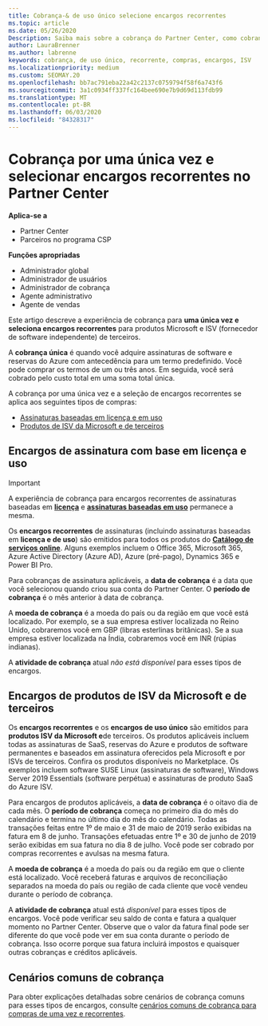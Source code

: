 ```yaml
---
title: Cobrança-& de uso único selecione encargos recorrentes
ms.topic: article
ms.date: 05/26/2020
Description: Saiba mais sobre a cobrança do Partner Center, como cobrança única com antecedência para termos predefinidos e cobrança de encargos selecionados e recorrentes.
author: LauraBrenner
ms.author: labrenne
keywords: cobrança, de uso único, recorrente, compras, encargos, ISV
ms.localizationpriority: medium
ms.custom: SEOMAY.20
ms.openlocfilehash: bb7ac791eba22a42c2137c0759794f58f6a743f6
ms.sourcegitcommit: 3a1c0934ff337fc164bee690e7b9d69d113fdb99
ms.translationtype: MT
ms.contentlocale: pt-BR
ms.lasthandoff: 06/03/2020
ms.locfileid: "84328317"
---
```

# <a name="billing-for-one-time-and-select-recurring-charges-in-partner-center"></a>Cobrança por uma única vez e selecionar encargos recorrentes no Partner Center

**Aplica-se a**
- Partner Center
- Parceiros no programa CSP

**Funções apropriadas**
- Administrador global
- Administrador de usuários
- Administrador de cobrança
- Agente administrativo
- Agente de vendas

Este artigo descreve a experiência de cobrança para **uma única vez e seleciona encargos recorrentes** para produtos Microsoft e ISV (fornecedor de software independente) de terceiros. 

A **cobrança única** é quando você adquire assinaturas de software e reservas do Azure com antecedência para um termo predefinido. Você pode comprar os termos de um ou três anos. Em seguida, você será cobrado pelo custo total em uma soma total única.

A cobrança por uma única vez e a seleção de encargos recorrentes se aplica aos seguintes tipos de compras:

- [Assinaturas baseadas em licença e em uso](#license-based-and-usage-based-subscription-charges)
- [Produtos de ISV da Microsoft e de terceiros](#microsoft-and-third-party-isv-product-charges)

## <a name="license-based-and-usage-based-subscription-charges"></a>Encargos de assinatura com base em licença e uso

> [!IMPORTANT]
> A experiência de cobrança para encargos recorrentes de assinaturas baseadas em [**licença**](license-based-billing.md) e [**assinaturas baseadas em uso**](usage-based-billing.md) permanece a mesma.

Os **encargos recorrentes** de assinaturas (incluindo assinaturas baseadas em **licença e de uso**) são emitidos para todos os produtos do [**Catálogo de serviços online**](https://partner.microsoft.com/commerce/preferredoffers/list). Alguns exemplos incluem o Office 365, Microsoft 365, Azure Active Directory (Azure AD), Azure (pré-pago), Dynamics 365 e Power BI Pro.

Para cobranças de assinatura aplicáveis, a **data de cobrança** é a data que você selecionou quando criou sua conta do Partner Center. O **período de cobrança** é o mês anterior à data de cobrança.

A **moeda de cobrança** é a moeda do país ou da região em que você está localizado. Por exemplo, se a sua empresa estiver localizada no Reino Unido, cobraremos você em GBP (libras esterlinas britânicas). Se a sua empresa estiver localizada na Índia, cobraremos você em INR (rúpias indianas).

A **atividade de cobrança** atual *não está disponível* para esses tipos de encargos.

## <a name="microsoft-and-third-party-isv-product-charges"></a>Encargos de produtos de ISV da Microsoft e de terceiros

Os **encargos recorrentes** e os **encargos de uso único** são emitidos para **produtos ISV da Microsoft e**de terceiros. Os produtos aplicáveis incluem todas as assinaturas de SaaS, reservas do Azure e produtos de software permanentes e baseados em assinatura oferecidos pela Microsoft e por ISVs de terceiros. Confira os produtos disponíveis no Marketplace. Os exemplos incluem software SUSE Linux (assinaturas de software), Windows Server 2019 Essentials (software perpétua) e assinaturas de produto SaaS do Azure ISV.

Para encargos de produtos aplicáveis, a **data de cobrança** é o oitavo dia de cada mês. O **período de cobrança** começa no primeiro dia do mês do calendário e termina no último dia do mês do calendário. Todas as transações feitas entre 1º de maio e 31 de maio de 2019 serão exibidas na fatura em 8 de junho. Transações efetuadas entre 1º e 30 de junho de 2019 serão exibidas em sua fatura no dia 8 de julho. Você pode ser cobrado por compras recorrentes e avulsas na mesma fatura.

A **moeda de cobrança** é a moeda do país ou da região em que o cliente está localizado. Você receberá faturas e arquivos de reconciliação separados na moeda do país ou região de cada cliente que você vendeu durante o período de cobrança.

A **atividade de cobrança** atual está *disponível* para esses tipos de encargos. Você pode verificar seu saldo de conta e fatura a qualquer momento no Partner Center. Observe que o valor da fatura final pode ser diferente do que você pode ver em sua conta durante o período de cobrança. Isso ocorre porque sua fatura incluirá impostos e quaisquer outras cobranças e créditos aplicáveis.

## <a name="common-billing-scenarios"></a>Cenários comuns de cobrança

Para obter explicações detalhadas sobre cenários de cobrança comuns para esses tipos de encargos, consulte [cenários comuns de cobrança para compras de uma vez e recorrentes](common-billing-scenarios-onetime-recurring.md).
